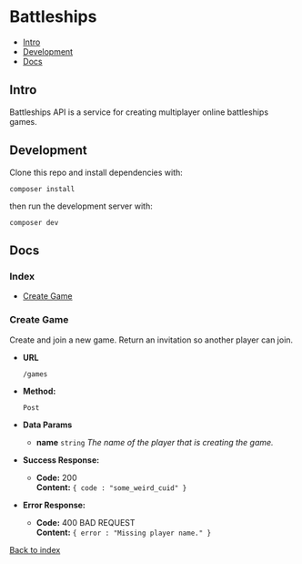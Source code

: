 # Battleships

 - [Intro](#intro)
 - [Development](#development)
 - [Docs](#docs)

## Intro

Battleships API is a service for creating multiplayer online battleships games.

## Development

Clone this repo and install dependencies with:

`composer install`

then run the development server with:

`composer dev`

## Docs

### Index

 - [Create Game](#create-game)

### Create Game

  Create and join a new game. Return an invitation so another player can join.

* **URL**

  `/games`

* **Method:**

  `Post`

* **Data Params**

  * **name** `string` *The name of the player that is creating the game.*

* **Success Response:**

  * **Code:** 200 <br />
    **Content:** `{ code : "some_weird_cuid" }`

* **Error Response:**

  * **Code:** 400 BAD REQUEST <br />
    **Content:** `{ error : "Missing player name." }`

[Back to index](#index)
